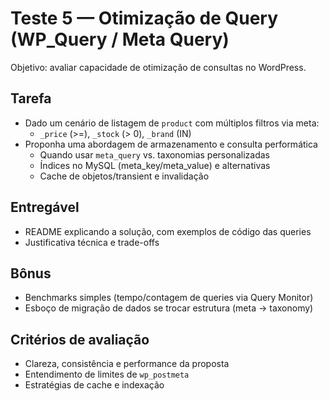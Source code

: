 # Teste 5 — Otimização de Query (WP_Query / Meta Query)

Objetivo: avaliar capacidade de otimização de consultas no WordPress.

## Tarefa

- Dado um cenário de listagem de `product` com múltiplos filtros via meta:
  - `_price` (>=), `_stock` (> 0), `_brand` (IN)
- Proponha uma abordagem de armazenamento e consulta performática
  - Quando usar `meta_query` vs. taxonomias personalizadas
  - Índices no MySQL (meta_key/meta_value) e alternativas
  - Cache de objetos/transient e invalidação

## Entregável

- README explicando a solução, com exemplos de código das queries
- Justificativa técnica e trade-offs

## Bônus

- Benchmarks simples (tempo/contagem de queries via Query Monitor)
- Esboço de migração de dados se trocar estrutura (meta -> taxonomy)

## Critérios de avaliação

- Clareza, consistência e performance da proposta
- Entendimento de limites de `wp_postmeta`
- Estratégias de cache e indexação
